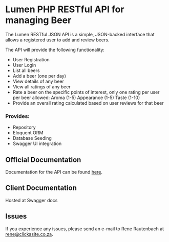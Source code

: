 # Lumen PHP RESTful API for managing Beer

The Lumen RESTful JSON API is a simple, JSON-backed interface that allows a registered user to add and review beers.

The API will provide the following functionality:

* User Registration
* User Login
* List all beers
* Add a beer (one per day)
* View details of any beer
* View all ratings of any beer
* Rate a beer on the specific points of interest, only one rating per user per beer allowed: Aroma (1-5) Appearance (1-5) Taste (1-10)
* Provide an overall rating calculated based on user reviews for that beer


### Provides: 
 
* Repository
* Eloquent ORM
* Database Seeding
* Swagger UI integration

## Official Documentation

Documentation for the API can be found [here](https://github.com/ReneRautenbach/Lumen-RESTfulAPI/wiki). 

## Client Documentation

Hosted at Swagger docs

## Issues

If you experience any issues, please send an e-mail to Rene Rautenbach at [rene@clickasite.co.za](mailto:rene@clickasite.co.za).
 
 
